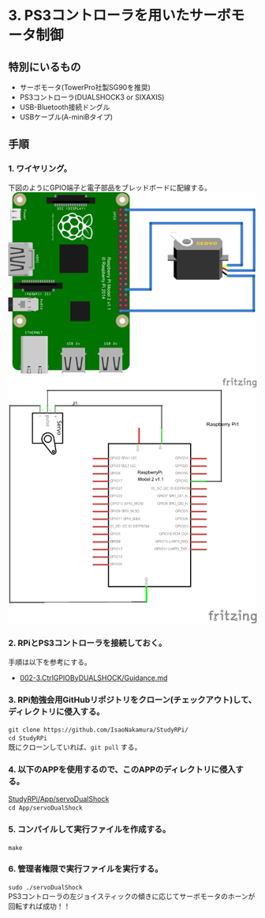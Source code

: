 # 3. PS3コントローラを用いたサーボモータ制御
## 特別にいるもの
* サーボモータ(TowerPro社製SG90を推奨)
* PS3コントローラ(DUALSHOCK3 or SIXAXIS)
* USB-Bluetooth接続ドングル
* USBケーブル(A-miniBタイプ)

## 手順
### 1. ワイヤリング。
下図のようにGPIO端子と電子部品をブレッドボードに配線する。  
![Bread](https://github.com/IsaoNakamura/StudyRPi/blob/master/Doc/Wiring/RPi_CtrlServoMotor/RPi_CtrlServoMotor_bread.png?raw=true)  
![Circuit](https://github.com/IsaoNakamura/StudyRPi/blob/master/Doc/Wiring/RPi_CtrlServoMotor/RPi_CtrlServoMotor_circuit.png?raw=true)  

### 2. RPiとPS3コントローラを接続しておく。
手順は以下を参考にする。  
* [002-3.CtrlGPIOByDUALSHOCK/Guidance.md](https://github.com/IsaoNakamura/StudyRPi/blob/master/Doc/StudyMenu/002-3.CtrlGPIOByDUALSHOCK/Guidance.md)

### 3. RPi勉強会用GitHubリポジトリをクローン(チェックアウト)して、ディレクトリに侵入する。  
``git clone https://github.com/IsaoNakamura/StudyRPi/``  
``cd StudyRPi``  
  既にクローンしていれば、``git pull`` する。

### 4. 以下のAPPを使用するので、このAPPのディレクトリに侵入する。  
[StudyRPi/App/servoDualShock](https://github.com/IsaoNakamura/StudyRPi/blob/master/App/servoDualShock)  
``cd App/servoDualShock`` 

### 5. コンパイルして実行ファイルを作成する。  
``make``  

### 6. 管理者権限で実行ファイルを実行する。  
``sudo ./servoDualShock``  
PS3コントローラの左ジョイスティックの傾きに応じてサーボモータのホーンが回転すれば成功！！  
